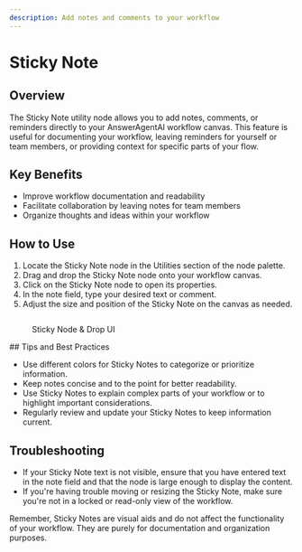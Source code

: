 ```yaml
---
description: Add notes and comments to your workflow
---
```


# Sticky Note

## Overview

The Sticky Note utility node allows you to add notes, comments, or reminders directly to your AnswerAgentAI workflow canvas. This feature is useful for documenting your workflow, leaving reminders for yourself or team members, or providing context for specific parts of your flow.

## Key Benefits

-   Improve workflow documentation and readability
-   Facilitate collaboration by leaving notes for team members
-   Organize thoughts and ideas within your workflow

## How to Use

1. Locate the Sticky Note node in the Utilities section of the node palette.
2. Drag and drop the Sticky Note node onto your workflow canvas.
3. Click on the Sticky Note node to open its properties.
4. In the note field, type your desired text or comment.
5. Adjust the size and position of the Sticky Note on the canvas as needed.

<!-- TODO: Add a screenshot of the Sticky Note node on the canvas with its properties panel open -->
<figure><img src="/.gitbook/assets/screenshots/stickynote.png" alt="" /><figcaption><p> Sticky Node   &#x26; Drop UI</p></figcaption></figure>
## Tips and Best Practices

-   Use different colors for Sticky Notes to categorize or prioritize information.
-   Keep notes concise and to the point for better readability.
-   Use Sticky Notes to explain complex parts of your workflow or to highlight important considerations.
-   Regularly review and update your Sticky Notes to keep information current.

## Troubleshooting

-   If your Sticky Note text is not visible, ensure that you have entered text in the note field and that the node is large enough to display the content.
-   If you're having trouble moving or resizing the Sticky Note, make sure you're not in a locked or read-only view of the workflow.

Remember, Sticky Notes are visual aids and do not affect the functionality of your workflow. They are purely for documentation and organization purposes.
